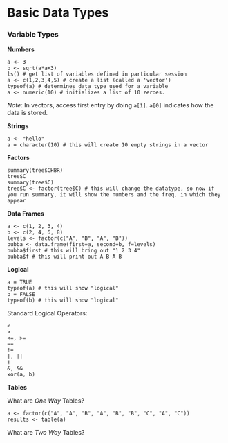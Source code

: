 # Basic Data Types

### Variable Types

**Numbers**

```
a <- 3
b <- sqrt(a*a+3)
ls() # get list of variables defined in particular session
a <- c(1,2,3,4,5) # create a list (called a 'vector')
typeof(a) # determines data type used for a variable
a <- numeric(10) # initializes a list of 10 zeroes.
```

_Note_: In vectors, access first entry by doing `a[1]`. `a[0]` indicates how the data is stored.

**Strings**

```
a <- "hello"
a = character(10) # this will create 10 empty strings in a vector
```

**Factors**

```
summary(tree$CHBR)
tree$C
summary(tree$C)
tree$C <- factor(tree$C) # this will change the datatype, so now if you run summary, it will show the numbers and the freq. in which they appear
```

**Data Frames**

```
a <- c(1, 2, 3, 4)
b <- c(2, 4, 6, 8)
levels <- factor(c("A", "B", "A", "B"))
bubba <- data.frame(first=a, second=b, f=levels)
bubba$first # this will bring out "1 2 3 4"
bubba$f # this will print out A B A B
```

**Logical**

```
a = TRUE
typeof(a) # this will show "logical"
b = FALSE
typeof(b) # this will show "logical"
```

Standard Logical Operators:

```
<
>
<=, >=
==
!=
|, ||
!
&, &&
xor(a, b)
```

**Tables**

What are _One Way_ Tables?

```
a <- factor(c("A", "A", "B", "A", "B", "B", "C", "A", "C"))
results <- table(a)
```

What are _Two Way_ Tables?